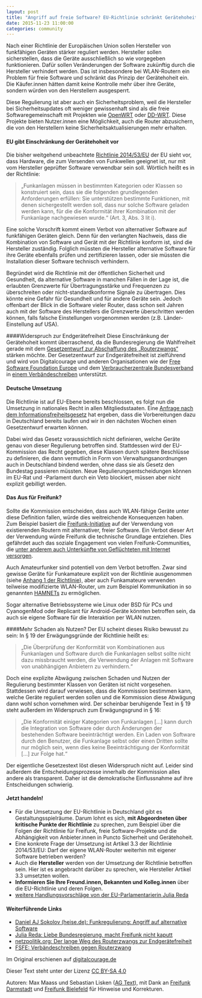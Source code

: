```yaml
---
layout: post
title: "Angriff auf freie Software? EU-Richtlinie schränkt Gerätehoheit ein"
date: 2015-11-23 11:00:00
categories: community
---
```




Nach einer Richtlinie der Europäischen Union sollen Hersteller von funkfähigen Geräten stärker reguliert werden. Hersteller sollen sicherstellen, dass die Geräte ausschließlich so wie vorgegeben funktionieren. Dafür sollen Veränderungen der Software zukünftig durch die Hersteller verhindert werden. Das ist insbesondere bei WLAN-Routern ein Problem für freie Software und schränkt das Prinzip der Gerätehoheit ein. Die Käufer.innen hätten damit keine Kontrolle mehr über ihre Geräte, sondern würden von den Herstellern ausgesperrt.

Diese Regulierung ist aber auch ein Sicherheitsproblem, weil die Hersteller bei Sicherheitsupdates oft weniger gewissenhaft sind als die freie Softwaregemeinschaft mit Projekten wie [OpenWRT](https://openwrt.org/) oder [DD-WRT](https://www.dd-wrt.com/site/). Diese Projekte bieten Nutzer.innen eine Möglichkeit, auch die Router abzusichern, die von den Herstellern keine Sicherheitsaktualisierungen mehr erhalten.
<!--*-->

#### EU gibt Einschränkung der Gerätehoheit vor
Die bisher weitgehend unbeachtete [Richtlinie 2014/53/EU](http://eur-lex.europa.eu/legal-content/DE/TXT/HTML/?uri=CELEX:32014L0053&from=DE) der EU sieht vor, dass Hardware, die zum Versenden von Funkwellen geeignet ist, nur mit vom Hersteller geprüfter Software verwendbar sein soll. Wörtlich heißt es in der Richtlinie:

> „Funkanlagen müssen in bestimmten Kategorien oder Klassen so konstruiert sein, dass sie die folgenden grundlegenden Anforderungen erfüllen: Sie unterstützen bestimmte Funktionen, mit denen sichergestellt werden soll, dass nur solche Software geladen werden kann, für die die Konformität ihrer Kombination mit der Funkanlage nachgewiesen wurde.“ (Art. 3, Abs. 3 lit i).

Eine solche Vorschrift kommt einem Verbot von alternativer Software auf funkfähigen Geräten gleich. Denn für den verlangten Nachweis, dass die Kombination von Software und Gerät mit der Richtlinie konform ist, sind die Hersteller zuständig. Folglich müssten die Hersteller alternative Software für ihre Geräte ebenfalls prüfen und zertifizieren lassen, oder sie müssten die Installation dieser Software technisch verhindern.

Begründet wird die Richtlinie mit der öffentlichen Sicherheit und Gesundheit, da alternative Software in manchen Fällen in der Lage ist, die erlaubten Grenzwerte für Übertragungsstärke und Frequenzen zu überschreiten oder nicht-standardkonforme Signale zu übertragen. Dies könnte eine Gefahr für Gesundheit und für andere Geräte sein. Jedoch offenbart der Blick in die Software vieler Router, dass schon seit Jahren auch mit der Software des Herstellers die Grenzwerte überschritten werden können, falls falsche Einstellungen vorgenommen werden (z.B. Länder-Einstellung auf USA).

####Widerspruch zur Endgerätefreiheit
Diese Einschränkung der Gerätehoheit kommt überraschend, da die Bundesregierung die Wahlfreiheit gerade mit dem [Gesetzentwurf zur Abschaffung des „Routerzwangs“](https://netzpolitik.org/2015/der-lange-weg-des-routerzwangs-zur-endgeraetefreiheit/) stärken möchte. Der Gesetzentwurf zur Endgerätefreiheit ist zielführend und wird von Digitalcourage und anderen Organisationen wie der [Free Software Foundation Europe](https://fsfe.org/) und dem [Verbraucherzentrale Bundesverband](http://www.vzbv.de/) in [einem Verbändeschreiben](https://fsfe.org/news/2015/news-20151028-01.html) unterstützt.

#### Deutsche Umsetzung
Die Richtlinie ist auf EU-Ebene bereits beschlossen, es folgt nun die Umsetzung in nationales Recht in allen Mitgliedsstaaten. Eine [Anfrage nach dem Informationsfreiheitsgesetz](https://fragdenstaat.de/anfrage/stand-der-umsetzung-der-richtlinie-2014-53-eu/#nachricht-32705) hat ergeben, dass die Vorbereitungen dazu in Deutschland bereits laufen und wir in den nächsten Wochen einen Gesetzentwurf erwarten können.

Dabei wird das Gesetz voraussichtlich nicht definieren, welche Geräte genau von dieser Regulierung betroffen sind. Stattdessen wird der EU-Kommission das Recht gegeben, diese Klassen durch spätere Beschlüsse zu definieren, die dann vermutlich in Form von Verwaltungsanordnungen auch in Deutschland bindend werden, ohne dass sie als Gesetz den Bundestag passieren müssten. Neue Regulierungsentscheidungen können im EU-Rat und -Parlament durch ein Veto blockiert, müssen aber nicht explizit gebilligt werden.

#### Das Aus für Freifunk?
Sollte die Kommission entscheiden, dass auch WLAN-fähige Geräte unter diese Definition fallen, würde dies weitreichende Konsequenzen haben. Zum Beispiel basiert die [Freifunk-Initiative](https://freifunk.net/) auf der Verwendung von existierenden Routern mit alternativer, freier Software. Ein Verbot dieser Art der Verwendung würde Freifunk die technische Grundlage entziehen. Dies gefährdet auch das soziale Engagement von vielen Freifunk-Communities, die [unter anderem auch Unterkünfte von Geflüchteten mit Internet versorgen](http://www.golem.de/news/freifunk-kostenloses-internet-fuer-fluechtlinge-1509-116249.html).

Auch Amateurfunker sind potentiell von dem Verbot betroffen. Zwar sind gewisse Geräte für Funkamateure explizit von der Richtlinie ausgenommen (siehe [Anhang 1 der Richtlinie](http://eur-lex.europa.eu/legal-content/DE/TXT/HTML/?uri=CELEX:32014L0053&from=DE)), aber auch Funkamateure verwenden teilweise modifizierte WLAN-Router, um zum Beispiel Kommunikation in so genannten [HAMNETs](https://de.wikipedia.org/wiki/Hamnet) zu ermöglichen.

Sogar alternative Betriebssysteme wie Linux oder BSD für PCs und CyanogenMod oder Replicant für Android-Geräte könnten betroffen sein, da auch sie eigene Software für die Interaktion per WLAN nutzen.

####Mehr Schaden als Nutzen?
Der EU scheint dieses Risiko bewusst zu sein: In § 19 der Erwägungsgründe der Richtlinie heißt es:

>„Die Überprüfung der Konformität von Kombinationen aus Funkanlagen und Software durch die Funkanlagen selbst sollte nicht dazu missbraucht werden, die Verwendung der Anlagen mit Software von unabhängigen Anbietern zu verhindern.“

Doch eine explizite Abwägung zwischen Schaden und Nutzen der Regulierung bestimmter Klassen von Geräten ist nicht vorgesehen. Stattdessen wird darauf verwiesen, dass die Kommission bestimmen kann, welche Geräte reguliert werden sollen und die Kommission diese Abwägung dann wohl schon vornehmen wird. Der scheinbar beruhigende Text in § 19 steht außerdem im Widerspruch zum Erwägungsgrund in § 16:

> „Die Konformität einiger Kategorien von Funkanlagen […] kann durch die Integration von Software oder durch Änderungen der bestehenden Software beeinträchtigt werden. Ein Laden von Software durch den Benutzer, die Funkanlage selbst oder einen Dritten sollte nur möglich sein, wenn dies keine Beeinträchtigung der Konformität […] zur Folge hat.“

Der eigentliche Gesetzestext löst diesen Widerspruch nicht auf. Leider sind außerdem die Entscheidungsprozesse innerhalb der Kommission alles andere als transparent. Daher ist die demokratische Einflussnahme auf ihre Entscheidungen schwierig.


#### Jetzt handeln!
*   Für die Umsetzung der EU-Richtlinie in Deutschland gibt es Gestaltungsspielräume. Darum lohnt es sich, **mit Abgeordneten über kritische Punkte der Richtlinie** zu sprechen, zum Beispiel über die Folgen der Richtlinie für Freifunk, freie Software-Projekte und die Abhängigkeit von Anbieter.innen in Puncto Sicherheit und Gerätehoheit.
*   Eine konkrete Frage der Umsetzung ist Artikel 3.3 der Richtlinie 2014/53/EU: Darf der eigene WLAN-Router weiterhin mit eigener Software betrieben werden?
*   Auch die **Hersteller** werden von der Umsetzung der Richtlinie betroffen sein. Hier ist es angebracht darüber zu sprechen, wie Hersteller Artikel 3.3 umsetzten wollen.
*   **Informieren Sie Ihre Freund.innen, Bekannten und Kolleg.innen** über die  EU-Richtlinie und deren Folgen.
*    [weitere Handlungsvorschläge von der EU-Parlamentarierin Julia Reda](https://juliareda.eu/2015/10/liebe-bundesregierung-macht-freifunk-nicht-kaputt/)

#### Weiterführende Links

*   [Daniel AJ Sokolov (heise.de): Funkregulierung: Angriff auf alternative Software](http://www.heise.de/newsticker/meldung/Funkregulierung-Angriff-auf-alternative-Software-2803189.html)
*   [Julia Reda: Liebe Bundesregierung, macht Freifunk nicht kaputt](https://juliareda.eu/2015/10/liebe-bundesregierung-macht-freifunk-nicht-kaputt/)
*   [netzpolitik.org: Der lange Weg des Routerzwangs zur Endgerätefreiheit](https://netzpolitik.org/2015/der-lange-weg-des-routerzwangs-zur-endgeraetefreiheit/)
*   [FSFE: Verbändeschreiben gegen Routerzwang](https://fsfe.org/news/2015/news-20151028-01.html)


Im Original erschienen auf [digitalcourage.de](https://digitalcourage.de/blog/2015/angriff-auf-freie-software-eu-richtlinie-schraenkt-geraetehoheit-ein)

Dieser Text steht unter der Lizenz [CC BY-SA 4.0](https://creativecommons.org/licenses/by-sa/4.0/)

Autoren: Max Maass und Sebastian Lisken ([AG Text](https://digitalcourage.de/blog/2015/ag-text-jetzt-mitmachen)), mit Dank an [Freifunk Darmstadt](https://darmstadt.freifunk.net) und [Freifunk Bielefeld](http://www.freifunk-bielefeld.de/) für Hinweise und Korrekturen.






